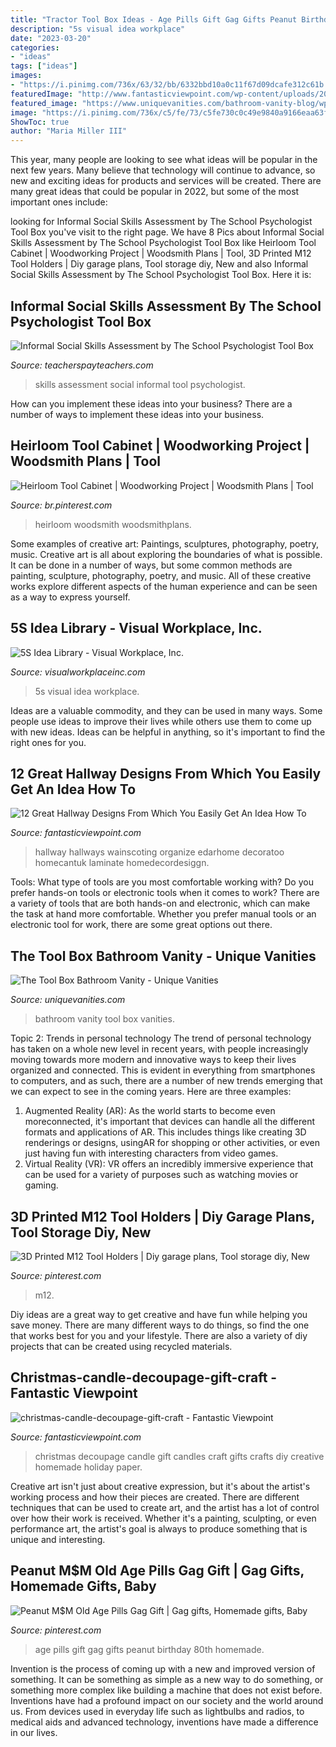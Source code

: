 ```yaml
---
title: "Tractor Tool Box Ideas - Age Pills Gift Gag Gifts Peanut Birthday 80th Homemade"
description: "5s visual idea workplace"
date: "2023-03-20"
categories:
- "ideas"
tags: ["ideas"]
images:
- "https://i.pinimg.com/736x/63/32/bb/6332bbd10a0c11f67d09dcafe312c61b.jpg"
featuredImage: "http://www.fantasticviewpoint.com/wp-content/uploads/2013/11/christmas-candle-decoupage-gift-craft.jpg"
featured_image: "https://www.uniquevanities.com/bathroom-vanity-blog/wp-content/uploads/2013/09/tool-224x300.jpg"
image: "https://i.pinimg.com/736x/c5/fe/73/c5fe730c0c49e9840a9166eaa63faa6f.jpg"
ShowToc: true
author: "Maria Miller III"
---
```



This year, many people are looking to see what ideas will be popular in the next few years. Many believe that technology will continue to advance, so new and exciting ideas for products and services will be created. There are many great ideas that could be popular in 2022, but some of the most important ones include: 

	

		
looking for Informal Social Skills Assessment by The School Psychologist Tool Box you've visit to the right page. We have 8 Pics about Informal Social Skills Assessment by The School Psychologist Tool Box like Heirloom Tool Cabinet | Woodworking Project | Woodsmith Plans | Tool, 3D Printed M12 Tool Holders | Diy garage plans, Tool storage diy, New and also Informal Social Skills Assessment by The School Psychologist Tool Box. Here it is:
		
    
## Informal Social Skills Assessment By The School Psychologist Tool Box

<img loading=lazy src="https://ecdn.teacherspayteachers.com/thumbitem/Informal-Social-Skills-Assessment-021448500-1382108959-1613119974/original-932622-1.jpg" onerror="this.onerror=null;this.src='https://tse1.mm.bing.net/th?id=OIP.m-QUwlUl3ts5oq-nxUSuWgAAAA&amp;pid=15.1';" alt="Informal Social Skills Assessment by The School Psychologist Tool Box">

_Source: teacherspayteachers.com_

>skills assessment social informal tool psychologist. 

	

How can you implement these ideas into your business?
There are a number of ways to implement these ideas into your business.

    
## Heirloom Tool Cabinet | Woodworking Project | Woodsmith Plans | Tool

<img loading=lazy src="https://i.pinimg.com/736x/c5/fe/73/c5fe730c0c49e9840a9166eaa63faa6f.jpg" onerror="this.onerror=null;this.src='https://tse3.mm.bing.net/th?id=OIP.Ijp0LfhY53W-uhACVXDYKwHaKH&amp;pid=15.1';" alt="Heirloom Tool Cabinet | Woodworking Project | Woodsmith Plans | Tool">

_Source: br.pinterest.com_

>heirloom woodsmith woodsmithplans. 

	

Some examples of creative art: Paintings, sculptures, photography, poetry, music.
Creative art is all about exploring the boundaries of what is possible. It can be done in a number of ways, but some common methods are painting, sculpture, photography, poetry, and music. All of these creative works explore different aspects of the human experience and can be seen as a way to express yourself.

    
## 5S Idea Library - Visual Workplace, Inc.

<img loading=lazy src="https://www.visualworkplaceinc.com/wp-content/uploads/2019/02/Tool-Shadows-61.jpg" onerror="this.onerror=null;this.src='https://tse2.mm.bing.net/th?id=OIP.6EIyugMVoUxViubvwfBXLQHaFj&amp;pid=15.1';" alt="5S Idea Library - Visual Workplace, Inc.">

_Source: visualworkplaceinc.com_

>5s visual idea workplace. 

	

Ideas are a valuable commodity, and they can be used in many ways. Some people use ideas to improve their lives while others use them to come up with new ideas. Ideas can be helpful in anything, so it's important to find the right ones for you.

    
## 12 Great Hallway Designs From Which You Easily Get An Idea How To

<img loading=lazy src="http://www.fantasticviewpoint.com/wp-content/uploads/2016/02/traditional-hallway-with-wainscoting-and-artwork-i_g-IS-rf3et1lu1wm5-w0FFq.jpg" onerror="this.onerror=null;this.src='https://tse4.mm.bing.net/th?id=OIP.4bLkv5mORW3jkXjNOqkEaAHaLJ&amp;pid=15.1';" alt="12 Great Hallway Designs From Which You Easily Get An Idea How To">

_Source: fantasticviewpoint.com_

>hallway hallways wainscoting organize edarhome decoratoo homecantuk laminate homedecordesiggn. 

	

Tools: What type of tools are you most comfortable working with?
Do you prefer hands-on tools or electronic tools when it comes to work? There are a variety of tools that are both hands-on and electronic, which can make the task at hand more comfortable. Whether you prefer manual tools or an electronic tool for work, there are some great options out there.

    
## The Tool Box Bathroom Vanity - Unique Vanities

<img loading=lazy src="https://www.uniquevanities.com/bathroom-vanity-blog/wp-content/uploads/2013/09/tool-224x300.jpg" onerror="this.onerror=null;this.src='https://tse4.mm.bing.net/th?id=OIP.ARxJInAMzacw_r--zybYsAAAAA&amp;pid=15.1';" alt="The Tool Box Bathroom Vanity - Unique Vanities">

_Source: uniquevanities.com_

>bathroom vanity tool box vanities. 

	

Topic 2: Trends in personal technology
The trend of personal technology has taken on a whole new level in recent years, with people increasingly moving towards more modern and innovative ways to keep their lives organized and connected. This is evident in everything from smartphones to computers, and as such, there are a number of new trends emerging that we can expect to see in the coming years. Here are three examples: 
1) Augmented Reality (AR): As the world starts to become even moreconnected, it's important that devices can handle all the different formats and applications of AR. This includes things like creating 3D renderings or designs, usingAR for shopping or other activities, or even just having fun with interesting characters from video games. 
2) Virtual Reality (VR): VR offers an incredibly immersive experience that can be used for a variety of purposes such as watching movies or gaming.

    
## 3D Printed M12 Tool Holders | Diy Garage Plans, Tool Storage Diy, New

<img loading=lazy src="https://i.pinimg.com/736x/38/7b/25/387b25238c4d40234ab54dcb0d29fc5c.jpg" onerror="this.onerror=null;this.src='https://tse4.mm.bing.net/th?id=OIP.otLJRP4_aiBaX2NMSbqkIAHaJ3&amp;pid=15.1';" alt="3D Printed M12 Tool Holders | Diy garage plans, Tool storage diy, New">

_Source: pinterest.com_

>m12. 

	

Diy ideas are a great way to get creative and have fun while helping you save money. There are many different ways to do things, so find the one that works best for you and your lifestyle. There are also a variety of diy projects that can be created using recycled materials.

    
## Christmas-candle-decoupage-gift-craft - Fantastic Viewpoint

<img loading=lazy src="http://www.fantasticviewpoint.com/wp-content/uploads/2013/11/christmas-candle-decoupage-gift-craft.jpg" onerror="this.onerror=null;this.src='https://tse4.mm.bing.net/th?id=OIP.FG9FEyg2UjCMFI3Rgb3ZIwHaLH&amp;pid=15.1';" alt="christmas-candle-decoupage-gift-craft - Fantastic Viewpoint">

_Source: fantasticviewpoint.com_

>christmas decoupage candle gift candles craft gifts crafts diy creative homemade holiday paper. 

	

Creative art isn't just about creative expression, but it's about the artist's working process and how their pieces are created. There are different techniques that can be used to create art, and the artist has a lot of control over how their work is received. Whether it's a painting, sculpting, or even performance art, the artist's goal is always to produce something that is unique and interesting.

    
## Peanut M$M Old Age Pills Gag Gift | Gag Gifts, Homemade Gifts, Baby

<img loading=lazy src="https://i.pinimg.com/736x/63/32/bb/6332bbd10a0c11f67d09dcafe312c61b.jpg" onerror="this.onerror=null;this.src='https://tse4.mm.bing.net/th?id=OIP.nHATHr9XctC814pF5F8TRgHaKl&amp;pid=15.1';" alt="Peanut M$M Old Age Pills Gag Gift | Gag gifts, Homemade gifts, Baby">

_Source: pinterest.com_

>age pills gift gag gifts peanut birthday 80th homemade. 

	

Invention is the process of coming up with a new and improved version of something. It can be something as simple as a new way to do something, or something more complex like building a machine that does not exist before. Inventions have had a profound impact on our society and the world around us. From devices used in everyday life such as lightbulbs and radios, to medical aids and advanced technology, inventions have made a difference in our lives.

